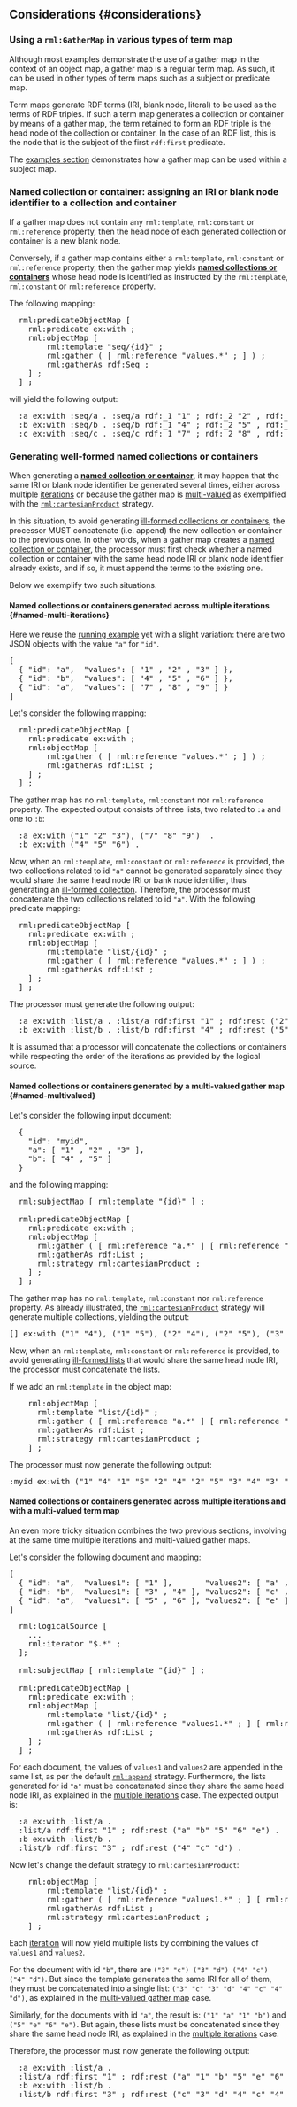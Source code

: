 ## Considerations {#considerations}

### Using a `rml:GatherMap` in various types of term map

Although most examples demonstrate the use of a gather map in the context of an object map, a gather map is a regular term map.
As such, it can be used in other types of term maps such as a subject or predicate map.

Term maps generate RDF terms (IRI, blank node, literal) to be used as the terms of RDF triples.
If such a term map generates a collection or container by means of a gather map, the term retained to form an RDF triple is the head node of the collection or container.
In the case of an RDF list, this is the node that is the subject of the first `rdf:first` predicate.

The [examples section](#gatherinsubject) demonstrates how a gather map can be used within a subject map.


### Named collection or container: assigning an IRI or blank node identifier to a collection and container

If a gather map does not contain any `rml:template`, `rml:constant` or `rml:reference` property, then the head node of each generated collection or container is a new blank node.

Conversely, if a gather map contains either a `rml:template`, `rml:constant` or `rml:reference` property, then the gather map yields [**named collections or containers**](#named) whose head node is identified as instructed by the `rml:template`, `rml:constant` or `rml:reference` property.


The following mapping:

<pre class="ex-mapping">
  rml:predicateObjectMap [
    rml:predicate ex:with ;
    rml:objectMap [
        rml:template "seq/{id}" ;
        rml:gather ( [ rml:reference "values.*" ; ] ) ;
        rml:gatherAs rdf:Seq ;
    ] ;
  ] ;
</pre>

will yield the following output:

<pre class="ex-output">
  :a ex:with :seq/a . :seq/a rdf:_1 "1" ; rdf:_2 "2" , rdf:_3 "3" .
  :b ex:with :seq/b . :seq/b rdf:_1 "4" ; rdf:_2 "5" , rdf:_3 "6" .
  :c ex:with :seq/c . :seq/c rdf:_1 "7" ; rdf:_2 "8" , rdf:_3 "9"  .
</pre>


### Generating well-formed named collections or containers

When generating a [**named collection or container**](#named), it may happen that the same IRI or blank node identifier be generated several times, either across multiple [iterations](#iterations) or because the gather map is [multi-valued](#multivaluedtermmap) as exemplified with the [`rml:cartesianProduct`](#rml-cartesianproduct) strategy.


In this situation, to avoid generating [ill-formed collections or containers](#wellformedness), the processor MUST concatenate (i.e. append) the new collection or container to the previous one. 
In other words, when a gather map creates a [named collection or container](#named), the processor must first check whether a named collection or container with the same head node IRI or blank node identifier already exists, and if so, it must append the terms to the existing one.

Below we exemplify two such situations.


#### Named collections or containers generated across multiple iterations {#named-multi-iterations}

Here we reuse the [running example](#runningexample) yet with a slight variation: there are two JSON objects with the value `"a"` for `"id"`.

<pre class="ex-input">
[ 
  { "id": "a",  "values": [ "1" , "2" , "3" ] },
  { "id": "b",  "values": [ "4" , "5" , "6" ] },
  { "id": "a",  "values": [ "7" , "8" , "9" ] } 
]
</pre>

Let's consider the following mapping:

<pre class="ex-mapping">
  rml:predicateObjectMap [
    rml:predicate ex:with ;
    rml:objectMap [
        rml:gather ( [ rml:reference "values.*" ; ] ) ;
        rml:gatherAs rdf:List ;
    ] ;
  ] ;
</pre>

The gather map has no `rml:template`, `rml:constant` nor `rml:reference` property. The expected output consists of three lists, two related to `:a` and one to `:b`:

<pre class="ex-output">
  :a ex:with ("1" "2" "3"), ("7" "8" "9")  .
  :b ex:with ("4" "5" "6") .
</pre>

Now, when an `rml:template`, `rml:constant` or `rml:reference` is provided, 
the two collections related to id `"a"` cannot be generated separately since they would share the same head node IRI or bank node identifier, thus generating an [ill-formed collection](#wellformedness). Therefore, the processor must concatenate the two collections related to id `"a"`.
With the following predicate mapping:

<pre class="ex-mapping">
  rml:predicateObjectMap [
    rml:predicate ex:with ;
    rml:objectMap [
        rml:template "list/{id}" ;
        rml:gather ( [ rml:reference "values.*" ; ] ) ;
        rml:gatherAs rdf:List ;
    ] ;
  ] ;
</pre>

The processor must generate the following output:

<pre class="ex-output">
  :a ex:with :list/a . :list/a rdf:first "1" ; rdf:rest ("2" "3" "7" "8" "9") .
  :b ex:with :list/b . :list/b rdf:first "4" ; rdf:rest ("5" "6") .
</pre>

It is assumed that a processor will concatenate the collections or containers while respecting the order of the iterations as provided by the logical source.


#### Named collections or containers generated by a multi-valued gather map {#named-multivalued}

Let's consider the following input document:
<pre class="ex-input">
  { 
    "id": "myid",
    "a": [ "1" , "2" , "3" ],
    "b": [ "4" , "5" ] 
  }
</pre>

and the following mapping:

<pre class="ex-mapping">
  rml:subjectMap [ rml:template "{id}" ] ;

  rml:predicateObjectMap [
    rml:predicate ex:with ;
    rml:objectMap [
      rml:gather ( [ rml:reference "a.*" ] [ rml:reference "b.*" ]) ;
      rml:gatherAs rdf:List ;
      rml:strategy rml:cartesianProduct ;
    ] ;
  ] ;
</pre>

The gather map has no `rml:template`, `rml:constant` nor `rml:reference` property. 
As already illustrated, the [`rml:cartesianProduct`](#rml-cartesianproduct) strategy will generate multiple collections, yielding the output:

<pre class="ex-output">
[] ex:with ("1" "4"), ("1" "5"), ("2" "4"), ("2" "5"), ("3" "4"), ("3" "5") .
</pre>


Now, when an `rml:template`, `rml:constant` or `rml:reference` is provided, to avoid generating [ill-formed lists](#wellformedness) that would share the same head node IRI, the processor must concatenate the lists.

If we add an `rml:template` in the object map:
<pre class="ex-mapping">
    rml:objectMap [
      rml:template "list/{id}" ;
      rml:gather ( [ rml:reference "a.*" ] [ rml:reference "b.*" ]) ;
      rml:gatherAs rdf:List ;
      rml:strategy rml:cartesianProduct ;
    ] ;
</pre>

The processor must now generate the following output:

<pre class="ex-output">
:myid ex:with ("1" "4" "1" "5" "2" "4" "2" "5" "3" "4" "3" "5" ).
</pre>



#### Named collections or containers generated across multiple iterations and with a multi-valued term map

An even more tricky situation combines the two previous sections, involving at the same time multiple iterations and multi-valued gather maps.

Let's consider the following document and mapping:

<pre class="ex-input">
[ 
  { "id": "a",  "values1": [ "1" ],       "values2": [ "a" , "b" ] },
  { "id": "b",  "values1": [ "3" , "4" ], "values2": [ "c" , "d" ] },
  { "id": "a",  "values1": [ "5" , "6" ], "values2": [ "e" ] } 
]
</pre>

<pre class="ex-mapping">
  rml:logicalSource [
    ...
    rml:iterator "$.*" ;
  ];

  rml:subjectMap [ rml:template "{id}" ] ;

  rml:predicateObjectMap [
    rml:predicate ex:with ;
    rml:objectMap [
        rml:template "list/{id}" ;
        rml:gather ( [ rml:reference "values1.*" ; ] [ rml:reference "values2.*" ; ] ) ;
        rml:gatherAs rdf:List ;
    ] ;
  ] ;
</pre>

For each document, the values of `values1` and `values2` are appended in the same list, as per the default [`rml:append`](#rml-append) strategy.
Furthermore, the lists generated for id `"a"` must be concatenated since they share the same head node IRI, as explained in the [multiple iterations](#named-multi-iterations) case.
The expected output is:

<pre class="ex-output">
  :a ex:with :list/a .
  :list/a rdf:first "1" ; rdf:rest ("a" "b" "5" "6" "e") .
  :b ex:with :list/b .
  :list/b rdf:first "3" ; rdf:rest ("4" "c" "d") .
</pre>

Now let's change the default strategy to `rml:cartesianProduct`:

<pre class="ex-mapping">
    rml:objectMap [
        rml:template "list/{id}" ;
        rml:gather ( [ rml:reference "values1.*" ; ] [ rml:reference "values2.*" ; ] ) ;
        rml:gatherAs rdf:List ;
        rml:strategy rml:cartesianProduct ;
    ] ;
</pre>

Each [iteration](#iterations) will now yield multiple lists by combining the values of `values1` and `values2`. 

For the document with id `"b"`, there are `("3" "c") ("3" "d") ("4" "c") ("4" "d")`.
But since the template generates the same IRI for all of them, they must be concatenated into a single list: `("3" "c" "3" "d" "4" "c" "4" "d")`, as explained in the [multi-valued gather map](#named-multivalued) case.

Similarly, for the documents with id `"a"`, the result is: `("1" "a" "1" "b")` and `("5" "e" "6" "e")`.
But again, these lists must be concatenated since they share the same head node IRI, as explained in the [multiple iterations](#named-multi-iterations) case.

Therefore, the processor must now generate the following output:

<pre class="ex-output">
  :a ex:with :list/a .
  :list/a rdf:first "1" ; rdf:rest ("a" "1" "b" "5" "e" "6" "e") .
  :b ex:with :list/b .
  :list/b rdf:first "3" ; rdf:rest ("c" "3" "d" "4" "c" "4" "d") .
</pre>
